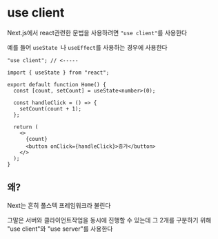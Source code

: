 # use client

Next.js에서 react관련한 문법을 사용하려면 `"use client"`를 사용한다

예를 들어 `useState
`나 `useEffect`를 사용하는 경우에 사용한다

```tsx
"use client"; // <-----

import { useState } from "react";

export default function Home() {
  const [count, setCount] = useState<number>(0);

  const handleClick = () => {
    setCount(count + 1);
  };

  return (
    <>
      {count}
      <button onClick={handleClick}>증가</button>
    </>
  );
}
```

## 왜?

Next는 흔히 풀스텍 프레임워크라 불린다

그말은 서버와 클라이언트작업을 동시에 진행할 수 있는데
그 2개를 구분하기 위해 "use client"와 "use server"를 사용한다

